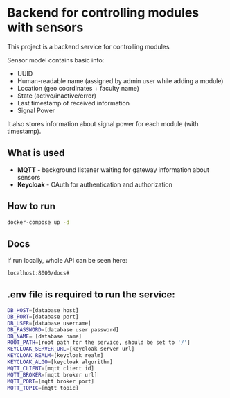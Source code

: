 # Backend for controlling modules with sensors

This project is a backend service for controlling modules 

Sensor model contains basic info:
 - UUID
 - Human-readable name (assigned by admin user while adding a module)
 - Location (geo coordinates + faculty name)
 - State (active/inactive/error)
 - Last timestamp of received information
 - Signal Power

It also stores information about signal power for each module (with timestamp).

## What is used
- **MQTT** - background listener waiting for gateway information about sensors
- **Keycloak** - OAuth for authentication and authorization

## How to run

```bash
docker-compose up -d 
```

## Docs
If run locally, whole API can be seen here:
```
localhost:8000/docs#
```

## .env file is required to run the service:
```bash
DB_HOST=[database host]
DB_PORT=[database port]
DB_USER=[database username]
DB_PASSWORD=[database user password]
DB_NAME= [database name]
ROOT_PATH=[root path for the service, should be set to '/']
KEYCLOAK_SERVER_URL=[keycloak server url]
KEYCLOAK_REALM=[keycloak realm]
KEYCLOAK_ALGO=[keycloak algorithm]
MQTT_CLIENT=[mqtt client id]
MQTT_BROKER=[mqtt broker url]
MQTT_PORT=[mqtt broker port]
MQTT_TOPIC=[mqtt topic]
```

